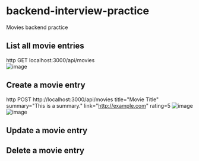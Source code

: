 # backend-interview-practice
Movies backend practice

## List all movie entries
http GET localhost:3000/api/movies   
![image](https://github.com/user-attachments/assets/76c430ef-c2ec-407f-8d58-bfdea5f831ac)

## Create a movie entry
http POST http://localhost:3000/api/movies title="Movie Title" summary="This is a summary." link="http://example.com" rating=5
![image](https://github.com/user-attachments/assets/846361b5-de80-4049-bc4c-5400130c587c)
![image](https://github.com/user-attachments/assets/cab71037-887c-447e-a781-3541b475ef09)

## Update a movie entry

## Delete a movie entry
